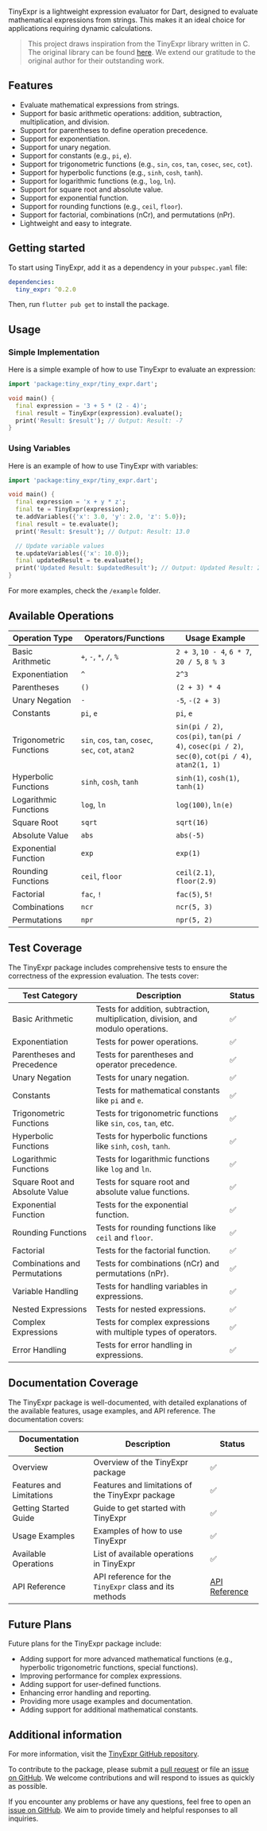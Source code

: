 TinyExpr is a lightweight expression evaluator for Dart, designed to evaluate mathematical expressions from strings. This makes it an ideal choice for applications requiring dynamic calculations.

> This project draws inspiration from the TinyExpr library written in C. The original library can be found [here](https://github.com/codeplea/tinyexpr). We extend our gratitude to the original author for their outstanding work.

## Features

- Evaluate mathematical expressions from strings.
- Support for basic arithmetic operations: addition, subtraction, multiplication, and division.
- Support for parentheses to define operation precedence.
- Support for exponentiation.
- Support for unary negation.
- Support for constants (e.g., `pi`, `e`).
- Support for trigonometric functions (e.g., `sin`, `cos`, `tan`, `cosec`, `sec`, `cot`).
- Support for hyperbolic functions (e.g., `sinh`, `cosh`, `tanh`).
- Support for logarithmic functions (e.g., `log`, `ln`).
- Support for square root and absolute value.
- Support for exponential function.
- Support for rounding functions (e.g., `ceil`, `floor`).
- Support for factorial, combinations (nCr), and permutations (nPr).
- Lightweight and easy to integrate.

## Getting started

To start using TinyExpr, add it as a dependency in your `pubspec.yaml` file:

```yaml
dependencies:
  tiny_expr: ^0.2.0
```

Then, run `flutter pub get` to install the package.

## Usage

### Simple Implementation

Here is a simple example of how to use TinyExpr to evaluate an expression:

```dart
import 'package:tiny_expr/tiny_expr.dart';

void main() {
  final expression = '3 + 5 * (2 - 4)';
  final result = TinyExpr(expression).evaluate();
  print('Result: $result'); // Output: Result: -7
}
```

### Using Variables

Here is an example of how to use TinyExpr with variables:

```dart
import 'package:tiny_expr/tiny_expr.dart';

void main() {
  final expression = 'x + y * z';
  final te = TinyExpr(expression);
  te.addVariables({'x': 3.0, 'y': 2.0, 'z': 5.0});
  final result = te.evaluate();
  print('Result: $result'); // Output: Result: 13.0

  // Update variable values
  te.updateVariables({'x': 10.0});
  final updatedResult = te.evaluate();
  print('Updated Result: $updatedResult'); // Output: Updated Result: 20.0
}
```

For more examples, check the `/example` folder.

## Available Operations

| Operation Type          | Operators/Functions       | Usage Example                  |
|-------------------------|---------------------------|--------------------------------|
| Basic Arithmetic        | `+`, `-`, `*`, `/`, `%`   | `2 + 3`, `10 - 4`, `6 * 7`, `20 / 5`, `8 % 3` |
| Exponentiation          | `^`                       | `2^3`                          |
| Parentheses             | `()`                      | `(2 + 3) * 4`                  |
| Unary Negation          | `-`                       | `-5`, `-(2 + 3)`               |
| Constants               | `pi`, `e`                 | `pi`, `e`                      |
| Trigonometric Functions | `sin`, `cos`, `tan`, `cosec`, `sec`, `cot`, `atan2` | `sin(pi / 2)`, `cos(pi)`, `tan(pi / 4)`, `cosec(pi / 2)`, `sec(0)`, `cot(pi / 4)`, `atan2(1, 1)` |
| Hyperbolic Functions    | `sinh`, `cosh`, `tanh`    | `sinh(1)`, `cosh(1)`, `tanh(1)` |
| Logarithmic Functions   | `log`, `ln`               | `log(100)`, `ln(e)`            |
| Square Root             | `sqrt`                    | `sqrt(16)`                     |
| Absolute Value          | `abs`                     | `abs(-5)`                      |
| Exponential Function    | `exp`                     | `exp(1)`                       |
| Rounding Functions      | `ceil`, `floor`           | `ceil(2.1)`, `floor(2.9)`      |
| Factorial               | `fac`, `!`                | `fac(5)`, `5!`                 |
| Combinations            | `ncr`                     | `ncr(5, 3)`                    |
| Permutations            | `npr`                     | `npr(5, 2)`                    |

## Test Coverage

The TinyExpr package includes comprehensive tests to ensure the correctness of the expression evaluation. The tests cover:

| Test Category           | Description                                                   | Status |
|-------------------------|---------------------------------------------------------------|--------|
| Basic Arithmetic        | Tests for addition, subtraction, multiplication, division, and modulo operations. | ✅     |
| Exponentiation          | Tests for power operations.                                   | ✅     |
| Parentheses and Precedence | Tests for parentheses and operator precedence.              | ✅     |
| Unary Negation          | Tests for unary negation.                                     | ✅     |
| Constants               | Tests for mathematical constants like `pi` and `e`.           | ✅     |
| Trigonometric Functions | Tests for trigonometric functions like `sin`, `cos`, `tan`, etc. | ✅     |
| Hyperbolic Functions    | Tests for hyperbolic functions like `sinh`, `cosh`, `tanh`.   | ✅     |
| Logarithmic Functions   | Tests for logarithmic functions like `log` and `ln`.          | ✅     |
| Square Root and Absolute Value | Tests for square root and absolute value functions.     | ✅     |
| Exponential Function    | Tests for the exponential function.                           | ✅     |
| Rounding Functions      | Tests for rounding functions like `ceil` and `floor`.         | ✅     |
| Factorial               | Tests for the factorial function.                             | ✅     |
| Combinations and Permutations | Tests for combinations (nCr) and permutations (nPr).     | ✅     |
| Variable Handling       | Tests for handling variables in expressions.                  | ✅     |
| Nested Expressions      | Tests for nested expressions.                                 | ✅     |
| Complex Expressions     | Tests for complex expressions with multiple types of operators. | ✅     |
| Error Handling          | Tests for error handling in expressions.                      | ✅     |

## Documentation Coverage

The TinyExpr package is well-documented, with detailed explanations of the available features, usage examples, and API reference. The documentation covers:

| Documentation Section   | Description                                                   | Status |
|-------------------------|---------------------------------------------------------------|--------|
| Overview                | Overview of the TinyExpr package                              | ✅     |
| Features and Limitations| Features and limitations of the TinyExpr package              | ✅     |
| Getting Started Guide   | Guide to get started with TinyExpr                            | ✅     |
| Usage Examples          | Examples of how to use TinyExpr                               | ✅     |
| Available Operations    | List of available operations in TinyExpr                      | ✅     |
| API Reference           | API reference for the `TinyExpr` class and its methods        | [API Reference](https://github.com/shivanuj13/tiny_expr/blob/main/lib/src/tiny_expr.dart) |

## Future Plans

Future plans for the TinyExpr package include:

- Adding support for more advanced mathematical functions (e.g., hyperbolic trigonometric functions, special functions).
- Improving performance for complex expressions.
- Adding support for user-defined functions.
- Enhancing error handling and reporting.
- Providing more usage examples and documentation.
- Adding support for additional mathematical constants.

## Additional information

For more information, visit the [TinyExpr GitHub repository](https://github.com/shivanuj13/tiny_expr).

To contribute to the package, please submit a [pull request](https://github.com/shivanuj13/tiny_expr/pulls) or file an [issue on GitHub](https://github.com/shivanuj13/tiny_expr/issues). We welcome contributions and will respond to issues as quickly as possible.

If you encounter any problems or have any questions, feel free to open an [issue on GitHub](https://github.com/shivanuj13/tiny_expr/issues). We aim to provide timely and helpful responses to all inquiries.
